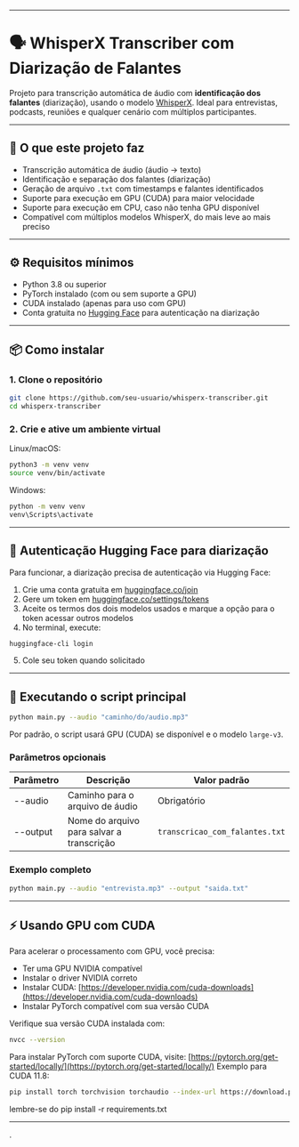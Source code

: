

---

# 🗣️ WhisperX Transcriber com Diarização de Falantes

Projeto para transcrição automática de áudio com **identificação dos falantes** (diarização), usando o modelo [WhisperX](https://github.com/m-bain/whisperx). Ideal para entrevistas, podcasts, reuniões e qualquer cenário com múltiplos participantes.

---

## 📌 O que este projeto faz

* Transcrição automática de áudio (áudio → texto)
* Identificação e separação dos falantes (diarização)
* Geração de arquivo `.txt` com timestamps e falantes identificados
* Suporte para execução em GPU (CUDA) para maior velocidade
* Suporte para execução em CPU, caso não tenha GPU disponível
* Compatível com múltiplos modelos WhisperX, do mais leve ao mais preciso

---

## ⚙️ Requisitos mínimos

* Python 3.8 ou superior
* PyTorch instalado (com ou sem suporte a GPU)
* CUDA instalado (apenas para uso com GPU)
* Conta gratuita no [Hugging Face](https://huggingface.co/join) para autenticação na diarização

---

## 📦 Como instalar

### 1. Clone o repositório

```bash
git clone https://github.com/seu-usuario/whisperx-transcriber.git
cd whisperx-transcriber
```

### 2. Crie e ative um ambiente virtual

Linux/macOS:

```bash
python3 -m venv venv
source venv/bin/activate
```

Windows:

```bash
python -m venv venv
venv\Scripts\activate
```

---

## 🔐 Autenticação Hugging Face para diarização

Para funcionar, a diarização precisa de autenticação via Hugging Face:

1. Crie uma conta gratuita em [huggingface.co/join](https://huggingface.co/join)
2. Gere um token em [huggingface.co/settings/tokens](https://huggingface.co/settings/tokens)
3. Aceite os termos dos dois modelos usados e marque a opção para o token acessar outros modelos
4. No terminal, execute:

```bash
huggingface-cli login
```

5. Cole seu token quando solicitado

---

## 🚀 Executando o script principal

```bash
python main.py --audio "caminho/do/audio.mp3"
```

Por padrão, o script usará GPU (CUDA) se disponível e o modelo `large-v3`.

### Parâmetros opcionais

| Parâmetro | Descrição                                 | Valor padrão                   |
| --------- | ----------------------------------------- | ------------------------------ |
| --audio   | Caminho para o arquivo de áudio           | Obrigatório                    |
| --output  | Nome do arquivo para salvar a transcrição | `transcricao_com_falantes.txt` |

### Exemplo completo

```bash
python main.py --audio "entrevista.mp3" --output "saida.txt"
```

---

## ⚡ Usando GPU com CUDA

Para acelerar o processamento com GPU, você precisa:

* Ter uma GPU NVIDIA compatível
* Instalar o driver NVIDIA correto
* Instalar CUDA: [https://developer.nvidia.com/cuda-downloads](https://developer.nvidia.com/cuda-downloads)
* Instalar PyTorch compatível com sua versão CUDA

Verifique sua versão CUDA instalada com:

```bash
nvcc --version
```

Para instalar PyTorch com suporte CUDA, visite: [https://pytorch.org/get-started/locally/](https://pytorch.org/get-started/locally/)
Exemplo para CUDA 11.8:

```bash
pip install torch torchvision torchaudio --index-url https://download.pytorch.org/whl/cu118
```

lembre-se do pip install -r requirements.txt

---




.